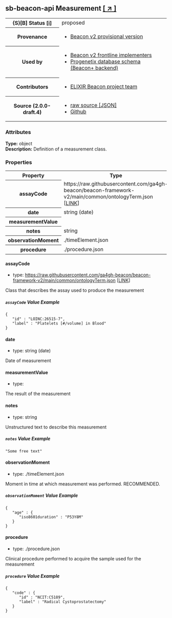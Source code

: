 
<div id="schema-header-title">
  <h2><span id="schema-header-title-project">sb-beacon-api</span> Measurement <a href="https://github.com/ga4gh-schemablocks/sb-beacon-api" target="_BLANK">[ &nearr; ]</a></h2>
</div>

<table id="schema-header-table">
<tr>
<th>{S}[B] Status <a href="https://schemablocks.org/about/sb-status-levels.html">[i]</a></th>
<td><div id="schema-header-status">proposed</div></td>
</tr>
<tr><th>Provenance</th><td><ul>
<li><a href="https://github.com/ga4gh-beacon/">Beacon v2 provisional version</a></li>
</ul></td></tr>
<tr><th>Used by</th><td><ul>
<li><a href="https://ga4gh-approval-service-registry.ega-archive.org">Beacon v2 frontline implementers</a></li>
<li><a href="https://docs.progenetix.org/beaconplus/">Progenetix database schema (Beacon+ backend)</a></li>
</ul></td></tr>


<!--more-->
<tr><th>Contributors</th><td><ul>
<li><a href="https://beacon-project.io/categories/people.html">ELIXIR Beacon project team</a></li>
</ul></td></tr>
<tr><th>Source (2.0.0-draft.4)</th><td><ul>
<li><a href="current/measurement.json" target="_BLANK">raw source [JSON]</a></li>
<li><a href="https://github.com/ga4gh-schemablocks/sb-beacon-api/blob/master/schemas/models/common/measurement.yaml" target="_BLANK">Github</a></li>
</ul></td></tr>
</table>

<div id="schema-attributes-title"><h3>Attributes</h3></div>

  
__Type:__ object  
__Description:__ Definition of a measurement class.
### Properties

<table id="schema-properties-table">
<tr><th>Property</th><th>Type</th></tr>
<tr><th>assayCode</th><td>https://raw.githubusercontent.com/ga4gh-beacon/beacon-framework-v2/main/common/ontologyTerm.json [<a href="https://raw.githubusercontent.com/ga4gh-beacon/beacon-framework-v2/main/common/ontologyTerm.json">LINK</a>]</td></tr>
<tr><th>date</th><td>string (date)</td></tr>
<tr><th>measurementValue</th><td></td></tr>
<tr><th>notes</th><td>string</td></tr>
<tr><th>observationMoment</th><td>./timeElement.json</td></tr>
<tr><th>procedure</th><td>./procedure.json</td></tr>
</table>


#### assayCode

* type: https://raw.githubusercontent.com/ga4gh-beacon/beacon-framework-v2/main/common/ontologyTerm.json [<a href="https://raw.githubusercontent.com/ga4gh-beacon/beacon-framework-v2/main/common/ontologyTerm.json">LINK</a>]

Class that describes the assay used to produce the measurement

##### `assayCode` Value Example  

```
{
   "id" : "LOINC:26515-7",
   "label" : "Platelets [#/volume] in Blood"
}
```

#### date

* type: string (date)

Date of measurement


#### measurementValue

* type: 

The result of the measurement


#### notes

* type: string

Unstructured text to describe this measurement

##### `notes` Value Example  

```
"Some free text"
```

#### observationMoment

* type: ./timeElement.json

Moment in time at which measurement was performed. RECOMMENDED.

##### `observationMoment` Value Example  

```
{
   "age" : {
      "iso8601duration" : "P53Y8M"
   }
}
```

#### procedure

* type: ./procedure.json

Clinical procedure performed to acquire the sample used for the measurement

##### `procedure` Value Example  

```
{
   "code" : {
      "id" : "NCIT:C5189",
      "label" : "Radical Cystoprostatectomy"
   }
}
```

